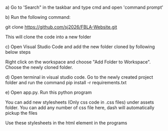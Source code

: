 a) Go to 'Search" in the taskbar and type cmd and open 'command prompt'

b) Run the following command:

git clone https://github.com/sj2026/FBLA-Website.git

This will clone the code into a new folder

c) Open Visual Studio Code and add the new folder cloned by following below steps

Right click on the workspace and choose "Add Folder to Workspace". 
Choose the newly cloned folder.

d) Open terminal in visual studio code. Go to the newly created project folder and run the command 
pip install -r requirements.txt

e) Open app.py. Run this python program

You can add new stylesheets (Only css code in .css files) under assets folder. You can add any number of css file here, dash will automatically pickup the files

Use these stylesheets in the html element in the programs

